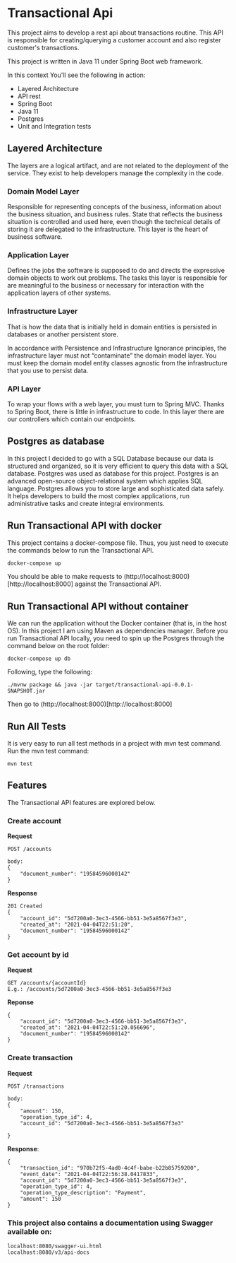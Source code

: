 # Transactional Api

This project aims to develop a rest api about transactions routine. This API is responsible for creating/querying a customer account and also register customer's transactions.

This project is written in Java 11 under Spring Boot web framework.

In this context You'll see the following in action:
* Layered Architecture
* API rest
* Spring Boot
* Java 11
* Postgres
* Unit and Integration tests

## Layered Architecture
The layers are a logical artifact, and are not related to the deployment of the service. They exist to help developers manage the complexity in the code.

### Domain Model Layer
Responsible for representing concepts of the business, information about the business situation, and business rules. State that reflects the business situation is controlled and used here, even though the technical details of storing it are delegated to the infrastructure. This layer is the heart of business software.

### Application Layer
Defines the jobs the software is supposed to do and directs the expressive domain objects to work out problems. The tasks this layer is responsible for are meaningful to the business or necessary for interaction with the application layers of other systems.

### Infrastructure Layer
That is how the data that is initially held in domain entities is persisted in databases or another persistent store.

In accordance with Persistence and Infrastructure Ignorance principles, the infrastructure layer must not “contaminate” the domain model layer. You must keep the domain model entity classes agnostic from the infrastructure that you use to persist data.

### API Layer
To wrap your flows with a web layer, you must turn to Spring MVC. Thanks to Spring Boot, there is little in infrastructure to code. In this layer there are our controllers which contain our endpoints.

## Postgres as database
In this project I decided to go with a SQL Database because our data is structured and organized, so it is very efficient to query this data with a SQL database. Postgres was used as database for this project. Postgres is an advanced open-source object-relational system which applies SQL language. Postgres allows you to store large and sophisticated data safely. It helps developers to build the most complex applications, run administrative tasks and create integral environments.

## Run Transactional API with docker
This project contains a docker-compose file. Thus, you just need to execute the commands below to run the Transactional API.

```bash
docker-compose up
```

You should be able to make requests to (http://localhost:8000)[http://localhost:8000] against the Transactional API.

## Run Transactional API without container

We can run the application without the Docker container (that is, in the host OS). In this project I am using Maven as dependencies manager.
Before you run Transactional API locally, you need to spin up the Postgres through the command below on the root folder:

```
docker-compose up db
```

Following, type the following:
```
./mvnw package && java -jar target/transactional-api-0.0.1-SNAPSHOT.jar
```

Then go to (http://localhost:8000)[http://localhost:8000]

## Run All Tests
It is very easy to run all test methods in a project with mvn test command. Run the mvn test command:
```
mvn test
```

## Features
The Transactional API features are explored below.

### Create account

**Request**
```
POST /accounts

body:
{
    "document_number": "19584596000142"
}
```
**Response**
```
201 Created
{
    "account_id": "5d7200a0-3ec3-4566-bb51-3e5a8567f3e3",
    "created_at": "2021-04-04T22:51:20",
    "document_number": "19584596000142"
}
```

### Get account by id
**Request**
```
GET /accounts/{accountId}
E.g.: /accounts/5d7200a0-3ec3-4566-bb51-3e5a8567f3e3
```
**Reponse**
```
{
    "account_id": "5d7200a0-3ec3-4566-bb51-3e5a8567f3e3",
    "created_at": "2021-04-04T22:51:20.056696",
    "document_number": "19584596000142"
}
```

### Create transaction
**Request**
```
POST /transactions

body:
{
    "amount": 150,
    "operation_type_id": 4,
    "account_id": "5d7200a0-3ec3-4566-bb51-3e5a8567f3e3"

}
```
**Response**:
```
{
    "transaction_id": "970b72f5-4ad0-4c4f-babe-b22b85759200",
    "event_date": "2021-04-04T22:56:38.0417833",
    "account_id": "5d7200a0-3ec3-4566-bb51-3e5a8567f3e3",
    "operation_type_id": 4,
    "operation_type_description": "Payment",
    "amount": 150
}
```

### This project also contains a documentation using Swagger available on:
```
localhost:8080/swagger-ui.html
localhost:8080/v3/api-docs
```

